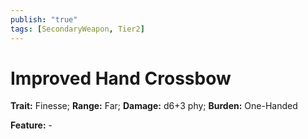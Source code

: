 ```yaml
---
publish: "true"
tags: [SecondaryWeapon, Tier2]
---
```

# Improved Hand Crossbow

**Trait:** Finesse; **Range:** Far; **Damage:** d6+3 phy; **Burden:** One-Handed

**Feature:** -
